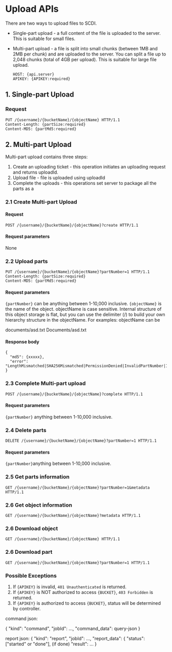 # Upload APIs

There are two ways to upload files to SCDI.

- Single-part upload - a full content of the file is uploaded to the server. This is suitable for small files.
- Multi-part upload - a file is split into small chunks (between 1MB and 2MB per chunk) and are uploaded to the server. You can split a file up to 2,048 chunks (total of 4GB per upload). This is suitable for large file upload.

  ```
  HOST: {api.server}
  APIKEY: {APIKEY:required}
  ```

## 1\. Single-part Upload

### Request

```
PUT /{username}/{bucketName}/{objectName} HTTP/1.1
Content-Length: {partSize:required}
Content-MD5: {partMd5:required}
```

## 2\. Multi-part Upload

Multi-part upload contains three steps:

1. Create an uploading ticket - this operation initiates an uploading request and returns uploadId.
2. Upload file - file is uploaded using uploadId
3. Complete the uploads - this operations set server to package all the parts as a

### 2.1 Create Multi-part Upload

#### Request

```
POST /{username}/{bucketName}/{objectName}?create HTTP/1.1
```

#### Request parameters

None

### 2.2 Upload parts

```
PUT /{username}/{bucketName}/{objectName}?partNumber=1 HTTP/1.1
Content-Length: {partSize:required}
Content-MD5: {partMd5:required}
```

#### Request parameters

`{partNumber}` can be anything between 1-10,000 inclusive. `{objectName}` is the name of the object. objectName is case sensitive. Internal structure of this object storage is flat, but you can use the delimiter (/) to build your own hierarchy structure in the objectName. For examples: objectName can be

documents/asd.txt Documents/asd.txt

#### Response body

```
{
  "md5": {xxxxx},
  "error": "LengthMismatched|SHA256Mismatched|PermissionDenied|InvalidPartNumber|InvalidUploadId|InvalidBucket|ExpiredUploadId"
}
```

### 2.3 Complete Multi-part upload

```
POST /{username}/{bucketName}/{objectName}?complete HTTP/1.1
```

#### Request parameters

`{partNumber}` anything between 1-10,000 inclusive.

### 2.4 Delete parts

```
DELETE /{username}/{bucketName}/{objectName}?partNumber=1 HTTP/1.1
```

#### Request parameters

`{partNumber}`anything between 1-10,000 inclusive.

### 2.5 Get parts information

```
GET /{username}/{bucketName}/{objectName}?partNumber=1&metadata HTTP/1.1
```

### 2.6 Get object information

```
GET /{username}/{bucketName}/{objectName}?metadata HTTP/1.1
```

### 2.6 Download object

```
GET /{username}/{bucketName}/{objectName} HTTP/1.1
```

### 2.6 Download part

```
GET /{username}/{bucketName}/{objectName}?partNumber=1 HTTP/1.1
```

### Possible Exceptions

1. If `{APIKEY}` is invalid, `401 Unauthenticated` is returned.
2. If `{APIKEY}` is NOT authorized to access `{BUCKET}`, `403 Forbidden` is returned.
3. If `{APIKEY}` is authorized to access `{BUCKET}`, status will be determined by controller.

command json:

{ "kind": "command", "jobId": ..., "command_data": query-json }

report json: { "kind": "report", "jobId": ..., "report_data": { "status": ["started" or "done"], (if done) "result": ... }
